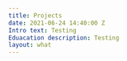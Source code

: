 ```yaml
---
title: Projects
date: 2021-06-24 14:40:00 Z
Intro text: Testing
Eduacation description: Testing
layout: what
---
```


